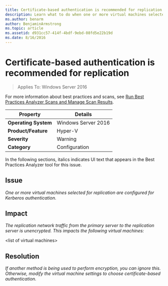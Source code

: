 ```yaml
---
title: Certificate-based authentication is recommended for replication
description: Learn what to do when one or more virtual machines selected for replication are configured for Kerberos authentication.
ms.author: benarm
author: BenjaminArmstrong
ms.topic: article
ms.assetid: d931cc57-414f-4bdf-9ebd-08fd5e22b19d
ms.date: 8/16/2016
---
```

# Certificate-based authentication is recommended for replication

>Applies To: Windows Server 2016

For more information about best practices and scans, see [Run Best Practices Analyzer Scans and Manage Scan Results](/previous-versions/windows/it-pro/windows-server-2012-R2-and-2012/hh831400(v=ws.11)).

|Property|Details|
|-|-|
|**Operating System**|Windows Server 2016|
|**Product/Feature**|Hyper-V|
|**Severity**|Warning|
|**Category**|Configuration|

In the following sections, italics indicates UI text that appears in the Best Practices Analyzer tool for this issue.

## **Issue**
*One or more virtual machines selected for replication are configured for Kerberos authentication.*

## **Impact**
*The replication network traffic from the primary server to the replication server is unencrypted. This impacts the following virtual machines:*

\<list of virtual machines>

## **Resolution**
*If another method is being used to perform encryption, you can ignore this. Otherwise, modify the virtual machine settings to choose certificate-based authentication.*